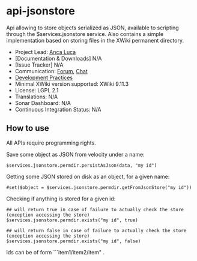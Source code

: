 # api-jsonstore

Api allowing to store objects serialized as JSON, available to scripting through the $services.jsonstore service. Also contains a simple implementation based on storing files in the XWiki permanent directory.

* Project Lead: [Anca Luca](http://www.xwiki.org/xwiki/bin/view/XWiki/lucaa)
* [Documentation & Downloads] N/A
* [Issue Tracker] N/A
* Communication: [Forum](<https://forum.xwiki.org/>), [Chat](https://dev.xwiki.org/xwiki/bin/view/Community/Chat)
* [Development Practices](http://dev.xwiki.org)
* Minimal XWiki version supported: XWiki 9.11.3
* License: LGPL 2.1
* Translations: N/A
* Sonar Dashboard: N/A
* Continuous Integration Status: N/A

## How to use

All APIs require programming rights.

Save some object as JSON from velocity under a name:

```
$services.jsonstore.permdir.persistAsJson(data, "my id")
```

Getting some JSON stored on disk as an object, for a given name:

```
#set($object = $services.jsonstore.permdir.getFromJsonStore("my id"))
```

Checking if anything is stored for a given id:

```
## will return true in case of failure to actually check the store (exception accessing the store)
$services.jsonstore.permdir.exists("my id", true)

## will return false in case of failure to actually check the store (exception accessing the store)
$services.jsonstore.permdir.exists("my id", false)

```

Ids can be of form ```item1/item2/item" .
